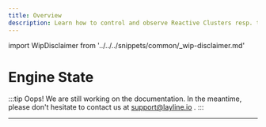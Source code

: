 ```yaml
---
title: Overview
description: Learn how to control and observe Reactive Clusters resp. their Workflow(s) processing from within the Configuration Center.
---
```


import WipDisclaimer from '../../../snippets/common/_wip-disclaimer.md'


# Engine State

:::tip Oops! We are still working on the documentation.
In the meantime, please don't hesitate to contact us at support@layline.io .
:::

---

<WipDisclaimer></WipDisclaimer>




